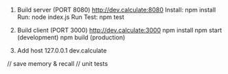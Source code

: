 1. Build server (PORT 8080) http://dev.calculate:8080
   Install: npm install
   Run: node index.js
   Run Test: npm test

2. Build client (PORT 3000) http://dev.calculate:3000
   npm install
   npm start (development)
   npm build (production)

3. Add host
   127.0.0.1 dev.calculate

// save memory & recall
// unit tests
